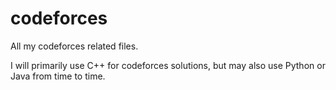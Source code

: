# codeforces
All my codeforces related files.

I will primarily use C++ for codeforces solutions, but may also use Python or
Java from time to time.

